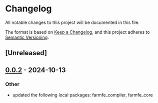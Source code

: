 # Changelog

All notable changes to this project will be documented in this file.

The format is based on [Keep a Changelog](https://keepachangelog.com/en/1.0.0/),
and this project adheres to [Semantic Versioning](https://semver.org/spec/v2.0.0.html).

## [Unreleased]

## [0.0.2](https://github.com/hamirmahal/farm/compare/farmfe_bench-v0.0.1...farmfe_bench-v0.0.2) - 2024-10-13

### Other

- updated the following local packages: farmfe_compiler, farmfe_core
